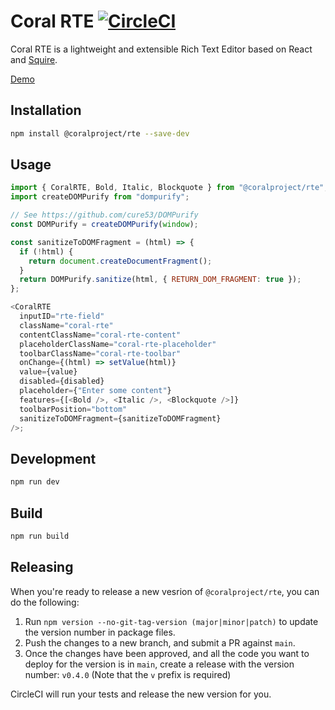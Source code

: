 # Coral RTE [![CircleCI](https://circleci.com/gh/coralproject/rte.svg?style=svg)](https://circleci.com/gh/coralproject/rte)

Coral RTE is a lightweight and extensible Rich Text Editor based on React and [Squire](https://github.com/neilj/Squire).

[Demo](https://coralproject-rte.netlify.app/)

## Installation

```bash
npm install @coralproject/rte --save-dev
```

## Usage

```js
import { CoralRTE, Bold, Italic, Blockquote } from "@coralproject/rte";
import createDOMPurify from "dompurify";

// See https://github.com/cure53/DOMPurify
const DOMPurify = createDOMPurify(window);

const sanitizeToDOMFragment = (html) => {
  if (!html) {
    return document.createDocumentFragment();
  }
  return DOMPurify.sanitize(html, { RETURN_DOM_FRAGMENT: true });
};

<CoralRTE
  inputID="rte-field"
  className="coral-rte"
  contentClassName="coral-rte-content"
  placeholderClassName="coral-rte-placeholder"
  toolbarClassName="coral-rte-toolbar"
  onChange={(html) => setValue(html)}
  value={value}
  disabled={disabled}
  placeholder={"Enter some content"}
  features={[<Bold />, <Italic />, <Blockquote />]}
  toolbarPosition="bottom"
  sanitizeToDOMFragment={sanitizeToDOMFragment}
/>;
```

## Development

```bash
npm run dev
```

## Build

```bash
npm run build
```

## Releasing

When you're ready to release a new vesrion of `@coralproject/rte`,
you can do the following:

1. Run `npm version --no-git-tag-version (major|minor|patch)` to update the
   version number in package files.
2. Push the changes to a new branch, and submit a PR against `main`.
3. Once the changes have been approved, and all the code you want to deploy for
   the version is in `main`, create a release with the version number: `v0.4.0`
   (Note that the `v` prefix is required)

CircleCI will run your tests and release the new version for you.
